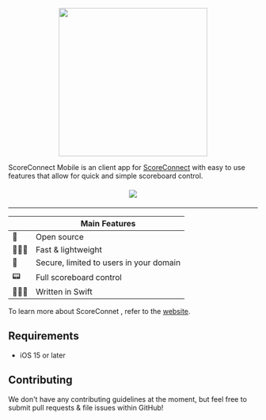 <p align="center">
	<img src="https://sc.necrozma.xyz/banner.png" width=300 />
</p>


ScoreConnect Mobile is an client app for [ScoreConnect](https://github.com/TheBozzz34/ScoreConnect) with easy to use features that allow for quick and simple scoreboard control.

<p align="center" style="margin-top: 20px; margin-bottom: 20px;">
	<img src="https://i.imgur.com/mdwgDzd.png" />
</p>

---

|   | Main Features |
|---|---------------|
| 📖 | Open source |
| 🏃🏽‍♀️ | Fast & lightweight |
| 📩 | Secure, limited to users in your domain |
| 📟 | Full scoreboard control |
| 👩🏽‍💻 | Written in Swift |


To learn more about ScoreConnet , refer to the [website](https://sc.necrozma.xyz).

## Requirements

* iOS 15 or later

## Contributing

We don't have any contributing guidelines at the moment, but feel free to submit pull requests & file issues within GitHub!
